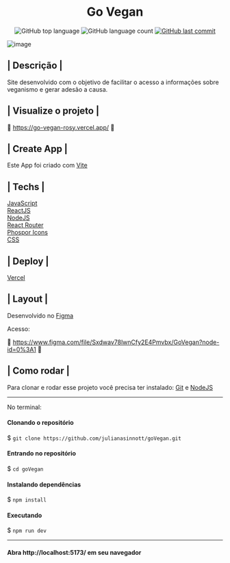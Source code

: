 <h1 align='center'> Go Vegan </h1>

<p align="center">
  <img alt="GitHub top language" src="https://img.shields.io/github/languages/top/julianasinnott/goVegan.svg?color=81B289">

  <img alt="GitHub language count" src="https://img.shields.io/github/languages/count/julianasinnott/goVegan.svg?color=B64EBF">
  
  <a href="https://github.com/julianasinnott/goVegan/commits/main">
    <img alt="GitHub last commit" src="https://img.shields.io/github/last-commit/julianasinnott/goVegan.svg?color=81B289">
  </a>
</p>

![image](https://user-images.githubusercontent.com/100887684/183810311-3458c51b-2e43-49fe-85bb-c9a0286ed2ea.png)




## | Descrição |

Site desenvolvido com o objetivo de facilitar o acesso a informações sobre veganismo e  gerar adesão a causa.

## | Visualize o projeto |

🔗 https://go-vegan-rosy.vercel.app/ 🔗

## | Create App |

Este App foi criado com [Vite](https://vitejs.dev/) <br>

## | Techs |

[JavaScript](https://www.javascript.com/) <br>
[ReactJS](https://reactjs.org/) <br>
[NodeJS](https://nodejs.org/en/) <br>
[React Router](https://reactrouter.com/) <br>
[Phospor Icons](https://phosphoricons.com/) <br>
[CSS](https://www.w3.org/Style/CSS/Overview.en.html) <br>

## | Deploy |

[Vercel](https://vercel.com/)

## | Layout | 

Desenvolvido no [Figma](https://www.figma.com/)

Acesso:

🔗 https://www.figma.com/file/Sxdwav78lwnCfy2E4Pmvbx/GoVegan?node-id=0%3A1 🔗

## | Como rodar |

Para clonar e rodar esse projeto você precisa ter instalado: [Git](https://git-scm.com/) e [NodeJS](https://nodejs.org/en/) 

<hr>
No terminal:

#### Clonando o repositório
$ `git clone https://github.com/julianasinnott/goVegan.git`

#### Entrando no repositório
$ `cd goVegan`

#### Instalando dependências
$ `npm install`

#### Executando
$ `npm run dev`
<hr>

#### Abra http://localhost:5173/ em seu navegador 


